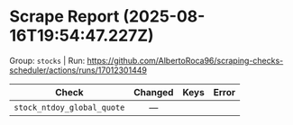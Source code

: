 # Scrape Report (2025-08-16T19:54:47.227Z)

Group: `stocks`  |  Run: https://github.com/AlbertoRoca96/scraping-checks-scheduler/actions/runs/17012301449

| Check | Changed | Keys | Error |
|---|:---:|:--|:--|
| `stock_ntdoy_global_quote` | — |  |  |
